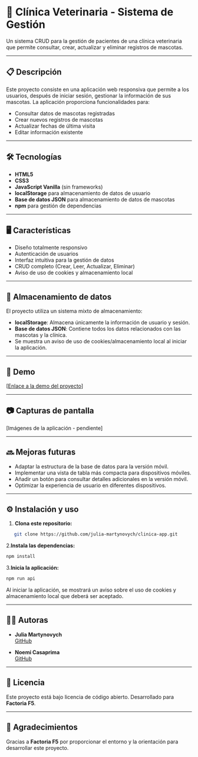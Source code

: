 # 🐾 Clínica Veterinaria - Sistema de Gestión

Un sistema CRUD para la gestión de pacientes de una clínica veterinaria que permite consultar, crear, actualizar y eliminar registros de mascotas.

---

## 📋 Descripción

Este proyecto consiste en una aplicación web responsiva que permite a los usuarios, después de iniciar sesión, gestionar la información de sus mascotas. La aplicación proporciona funcionalidades para:

- Consultar datos de mascotas registradas
- Crear nuevos registros de mascotas
- Actualizar fechas de última visita
- Editar información existente

---

## 🛠️ Tecnologías

- **HTML5**
- **CSS3**
- **JavaScript Vanilla** (sin frameworks)
- **localStorage** para almacenamiento de datos de usuario
- **Base de datos JSON** para almacenamiento de datos de mascotas
- **npm** para gestión de dependencias

---

## 🖥️ Características

- Diseño totalmente responsivo
- Autenticación de usuarios
- Interfaz intuitiva para la gestión de datos
- CRUD completo (Crear, Leer, Actualizar, Eliminar)
- Aviso de uso de cookies y almacenamiento local

---

## 💾 Almacenamiento de datos

El proyecto utiliza un sistema mixto de almacenamiento:

- **localStorage**: Almacena únicamente la información de usuario y sesión.
- **Base de datos JSON**: Contiene todos los datos relacionados con las mascotas y la clínica.
- Se muestra un aviso de uso de cookies/almacenamiento local al iniciar la aplicación.

---

## 🚀 Demo

[[Enlace a la demo del proyecto](https://julia-martynovych.github.io/clinica-app/)]

---

## 📷 Capturas de pantalla

[Imágenes de la aplicación - pendiente]

---

## 🔜 Mejoras futuras

- Adaptar la estructura de la base de datos para la versión móvil.
- Implementar una vista de tabla más compacta para dispositivos móviles.
- Añadir un botón para consultar detalles adicionales en la versión móvil.
- Optimizar la experiencia de usuario en diferentes dispositivos.

---

## ⚙️ Instalación y uso

1. **Clona este repositorio:**

```bash
   git clone https://github.com/julia-martynovych/clinica-app.git
   ```

2.**Instala las dependencias:**

   ```bash
   npm install
   ```

3.**Inicia la aplicación:**

   ```bash
   npm run api
   ```

Al iniciar la aplicación, se mostrará un aviso sobre el uso de cookies y almacenamiento local que deberá ser aceptado.

---

## 👩‍💻 Autoras

- **Julia Martynovych**  
  [GitHub](https://github.com/julia-martynovych)

- **Noemi Casaprima**  
  [GitHub](https://github.com/noemi-casaprima)

---

## 📄 Licencia

Este proyecto está bajo licencia de código abierto. Desarrollado para **Factoria F5**.

---

## 🙏 Agradecimientos

Gracias a **Factoria F5** por proporcionar el entorno y la orientación para desarrollar este proyecto.

